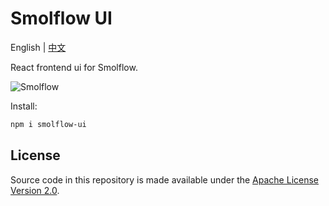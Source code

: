 <!-- markdownlint-disable MD030 -->

# Smolflow UI

English | [中文](./README-ZH.md)

React frontend ui for Smolflow.

![Smolflow](https://github.com/SmolFlowAI/Smolflow/blob/main/images/smolflow_agentflow.gif?raw=true)

Install:

```bash
npm i smolflow-ui
```

## License

Source code in this repository is made available under the [Apache License Version 2.0](https://github.com/SmolFlowAI/Smolflow/blob/master/LICENSE.md).
